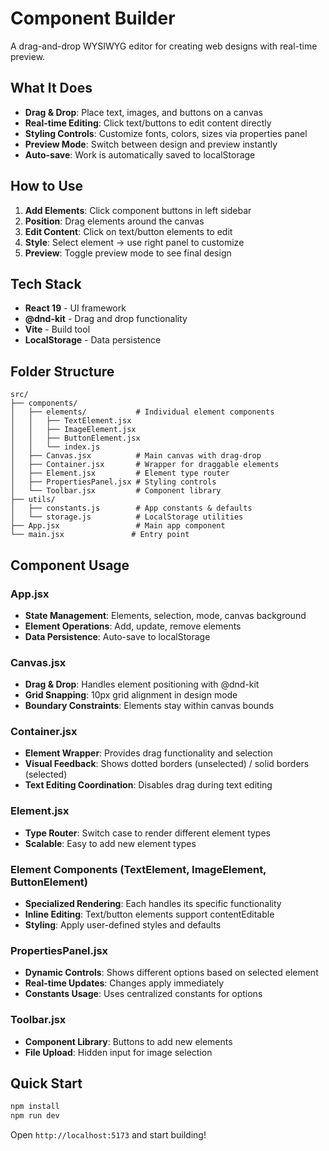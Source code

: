 # Component Builder

A drag-and-drop WYSIWYG editor for creating web designs with real-time preview.

## What It Does

- **Drag & Drop**: Place text, images, and buttons on a canvas
- **Real-time Editing**: Click text/buttons to edit content directly
- **Styling Controls**: Customize fonts, colors, sizes via properties panel
- **Preview Mode**: Switch between design and preview instantly
- **Auto-save**: Work is automatically saved to localStorage

## How to Use

1. **Add Elements**: Click component buttons in left sidebar
2. **Position**: Drag elements around the canvas
3. **Edit Content**: Click on text/button elements to edit
4. **Style**: Select element → use right panel to customize
5. **Preview**: Toggle preview mode to see final design

## Tech Stack

- **React 19** - UI framework
- **@dnd-kit** - Drag and drop functionality
- **Vite** - Build tool
- **LocalStorage** - Data persistence

## Folder Structure

```
src/
├── components/
│   ├── elements/           # Individual element components
│   │   ├── TextElement.jsx
│   │   ├── ImageElement.jsx
│   │   ├── ButtonElement.jsx
│   │   └── index.js
│   ├── Canvas.jsx          # Main canvas with drag-drop
│   ├── Container.jsx       # Wrapper for draggable elements
│   ├── Element.jsx         # Element type router
│   ├── PropertiesPanel.jsx # Styling controls
│   └── Toolbar.jsx         # Component library
├── utils/
│   ├── constants.js        # App constants & defaults
│   └── storage.js          # LocalStorage utilities
├── App.jsx                 # Main app component
└── main.jsx               # Entry point
```

## Component Usage

### App.jsx
- **State Management**: Elements, selection, mode, canvas background
- **Element Operations**: Add, update, remove elements
- **Data Persistence**: Auto-save to localStorage

### Canvas.jsx
- **Drag & Drop**: Handles element positioning with @dnd-kit
- **Grid Snapping**: 10px grid alignment in design mode
- **Boundary Constraints**: Elements stay within canvas bounds

### Container.jsx
- **Element Wrapper**: Provides drag functionality and selection
- **Visual Feedback**: Shows dotted borders (unselected) / solid borders (selected)
- **Text Editing Coordination**: Disables drag during text editing

### Element.jsx
- **Type Router**: Switch case to render different element types
- **Scalable**: Easy to add new element types

### Element Components (TextElement, ImageElement, ButtonElement)
- **Specialized Rendering**: Each handles its specific functionality
- **Inline Editing**: Text/button elements support contentEditable
- **Styling**: Apply user-defined styles and defaults

### PropertiesPanel.jsx
- **Dynamic Controls**: Shows different options based on selected element
- **Real-time Updates**: Changes apply immediately
- **Constants Usage**: Uses centralized constants for options

### Toolbar.jsx
- **Component Library**: Buttons to add new elements
- **File Upload**: Hidden input for image selection

## Quick Start

```bash
npm install
npm run dev
```

Open `http://localhost:5173` and start building!
